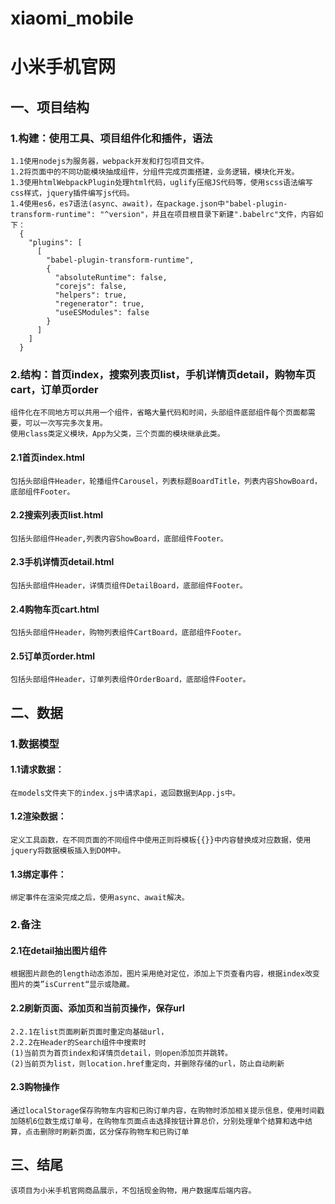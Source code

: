 # xiaomi_mobile
小米手机官网
====
## 一、项目结构
### 1.构建：使用工具、项目组件化和插件，语法
    1.1使用nodejs为服务器，webpack开发和打包项目文件。
    1.2将页面中的不同功能模块抽成组件，分组件完成页面搭建，业务逻辑，模块化开发。
    1.3使用htmlWebpackPlugin处理html代码，uglify压缩JS代码等，使用scss语法编写css样式，jquery插件编写js代码。
    1.4使用es6，es7语法(async、await)，在package.json中"babel-plugin-transform-runtime": "^version"，并且在项目根目录下新建".babelrc"文件，内容如下：      
      {
        "plugins": [
          [
            "babel-plugin-transform-runtime",
            {
              "absoluteRuntime": false,
              "corejs": false,
              "helpers": true,
              "regenerator": true,
              "useESModules": false
            }
          ]
        ]
      }     
### 2.结构：首页index，搜索列表页list，手机详情页detail，购物车页cart，订单页order
    组件化在不同地方可以共用一个组件，省略大量代码和时间，头部组件底部组件每个页面都需要，可以一次写完多次复用。
    使用class类定义模块，App为父类，三个页面的模块继承此类。
#### 2.1首页index.html
    包括头部组件Header，轮播组件Carousel，列表标题BoardTitle，列表内容ShowBoard，底部组件Footer。
#### 2.2搜索列表页list.html
    包括头部组件Header,列表内容ShowBoard，底部组件Footer。
#### 2.3手机详情页detail.html
    包括头部组件Header，详情页组件DetailBoard，底部组件Footer。
#### 2.4购物车页cart.html
    包括头部组件Header，购物列表组件CartBoard，底部组件Footer。
#### 2.5订单页order.html
    包括头部组件Header，订单列表组件OrderBoard，底部组件Footer。
## 二、数据
### 1.数据模型
#### 1.1请求数据：
    在models文件夹下的index.js中请求api，返回数据到App.js中。
#### 1.2渲染数据：
    定义工具函数，在不同页面的不同组件中使用正则将模板{{}}中内容替换成对应数据，使用jquery将数据模板插入到DOM中。
#### 1.3绑定事件：
    绑定事件在渲染完成之后，使用async、await解决。
### 2.备注
#### 2.1在detail抽出图片组件
    根据图片颜色的length动态添加，图片采用绝对定位，添加上下页查看内容，根据index改变图片的类”isCurrent“显示或隐藏。
#### 2.2刷新页面、添加页和当前页操作，保存url
    2.2.1在list页面刷新页面时重定向基础url，
    2.2.2在Header的Search组件中搜索时
    (1)当前页为首页index和详情页detail，则open添加页并跳转。
    (2)当前页为list，则location.href重定向，并删除存储的url，防止自动刷新
#### 2.3购物操作
    通过localStorage保存购物车内容和已购订单内容，在购物时添加相关提示信息，使用时间戳加随机6位数生成订单号，在购物车页面点击选择按钮计算总价，分别处理单个结算和选中结算，点击删除时刷新页面，区分保存购物车和已购订单
## 三、结尾
    该项目为小米手机官网商品展示，不包括现金购物，用户数据库后端内容。
